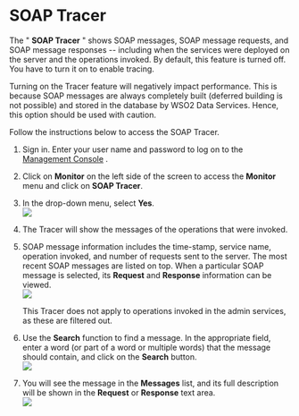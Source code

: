 # SOAP Tracer

The " **SOAP Tracer** " shows SOAP messages, SOAP message requests, and
SOAP message responses -- including when the services were deployed on
the server and the operations invoked. By default, this feature is
turned off. You have to turn it on to enable tracing.

Turning on the Tracer feature will negatively impact performance. This
is because SOAP messages are always completely built (deferred building
is not possible) and stored in the database by WSO2 Data Services.
Hence, this option should be used with caution.

Follow the instructions below to access the SOAP Tracer.

1.  Sign in. Enter your user name and password to log on to the
    [Management Console](../../setup/getting-started-with-the-management-console)
    .
2.  Click on **Monitor** on the left side of the screen to access the
    **Monitor** menu and click on **SOAP Tracer**.
3.  In the drop-down menu, select **Yes**.  
    ![](../../assets/img//103329418/103329420.png) 
4.  The Tracer will show the messages of the operations that were
    invoked.
5.  SOAP message information includes the time-stamp, service name,
    operation invoked, and number of requests sent to the server. The
    most recent SOAP messages are listed on top. When a particular SOAP
    message is selected, its **Request** and **Response** information
    can be viewed.  
    ![](../../assets/img//103329418/103329419.png) 

    This Tracer does not apply to operations invoked in the admin
    services, as these are filtered out.

6.  Use the **Search** function to find a message. In the appropriate
    field, enter a word (or part of a word or multiple words) that the
    message should contain, and click on the **Search** button.  
    ![](../../assets/img//9372729/9440999.png)
7.  You will see the message in the **Messages** list, and its full
    description will be shown in the **Request** or **Response** text
    area.  
    ![](../../assets/img//9372729/9441000.png)

